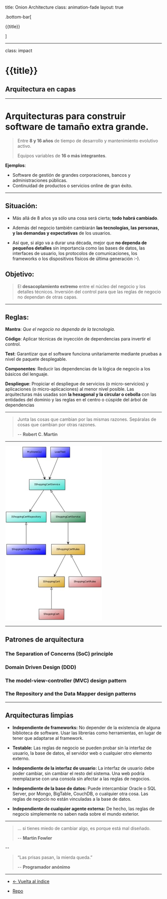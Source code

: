 title: Onion Architecture
class: animation-fade
layout: true

.bottom-bar[

{{title}}

]

---

class: impact

# {{title}}

## Arquitectura en capas

---

# Arquitecturas para construir software de tamaño extra grande.

> Entre **8 y 16 años** de tiempo de desarrollo y mantenimiento evolutivo activo.
>
> Equipos variables de **16 o más integrantes**.

**Ejemplos**:

- Software de gestión de grandes corporaciones, bancos y administraciones públicas.
- Continuidad de productos o servicios online de gran éxito.

---

## Situación:

- Más allá de 8 años ya sólo una cosa será cierta; **todo habrá cambiado**.

- Además del negocio también cambiarán **las tecnologías, las personas, y las demandas y expectativas** de los usuarios.

- Así que, si algo va a durar una década, mejor que **no dependa de pequeños detalles** sin importancia como las bases de datos, las interfaces de usuario, los protocolos de comunicaciones, los frameworks o los dispositivos físicos de última generación :-).

## Objetivo:

> El **desacoplamiento extremo** entre el núcleo del negocio y los detalles técnicos. Inversión del control para que las reglas de negocio no dependan de otras capas.

---

## Reglas:

**Mantra**: _Que el negocio no dependa de la tecnología._

**Código**: Aplicar técnicas de inyección de dependencias para invertir el control.

**Test**: Garantizar que el software funciona unitariamente mediante pruebas a nivel de paquete desplegable.

**Componentes**: Reducir las dependencias de la lógica de negocio a los básicos del lenguaje.

**Despliegue**: Propiciar el despliegue de servicios (o micro-servicios) y aplicaciones (o micro-aplicaciones) al menor nivel posible. Las arquitecturas más usadas son **la hexagonal y la circular o cebolla** con las entidades del dominio y las reglas en el centro o cúspide del árbol de dependencias

---


> Junta las cosas que cambian por las mismas razones. Sepáralas de cosas que cambian por otras razones.
>
> -- **Robert C. Martin**

---

![onion diagram](./assets/d-onion.jpg)

---

## Patrones de arquitectura

### The Separation of Concerns (SoC) principle
### Domain Driven Design (DDD)
### The model-view-controller (MVC) design pattern
### The Repository and the Data Mapper design patterns

---

## Arquitecturas limpias

- **Independiente de frameworks:** No depender de la existencia de alguna biblioteca de software. Usar las librerías como herramientas, en lugar de tener que adaptarse al framework.

- **Testable:** Las reglas de negocio se pueden probar sin la interfaz de usuario, la base de datos, el servidor web o cualquier otro elemento externo.

- **Independiente de la interfaz de usuario:** La interfaz de usuario debe poder cambiar, sin cambiar el resto del sistema. Una web podría reemplazarse con una consola sin afectar a las reglas de negocios.

- **Independiente de la base de datos:** Puede intercambiar Oracle o SQL Server, por Mongo, BigTable, CouchDB, o cualquier otra cosa. Las reglas de negocio no están vinculadas a la base de datos.

- **Independiente de cualquier agente externa:** De hecho, las reglas de negocio simplemente no saben nada sobre el mundo exterior.

---

> ... si tienes miedo de cambiar algo, es porque está mal diseñado.
>
> -- **Martin Fowler**

--

> “Las prisas pasan, la mierda queda.”
>
> -- **Programador anónimo**

---


- [<- Vuelta al índice ](./)

- [Repo](https://github.com/AcademiaBinaria/clean-software-architecture)
